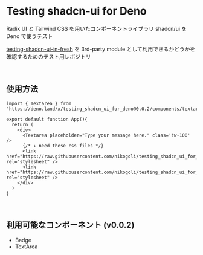 # Testing shadcn-ui for Deno

Radix UI と Tailwind CSS を用いたコンポーネントライブラリ shadcn/ui を Deno で使うテスト

[testing-shadcn-ui-in-fresh](https://github.com/nikogoli/testing-shadcn-ui-in-fresh) を 3rd-party module として利用できるかどうかを確認するためのテスト用レポジトリ

<br>

## 使用方法
```
import { Textarea } from "https://deno.land/x/testing_shadcn_ui_for_deno@0.0.2/components/textarea.tsx"

export default function App(){
  return (
    <div>
      <Textarea placeholder="Type your message here." class='!w-100' />
      {/* ↓ need these css files */}
      <link href="https://raw.githubusercontent.com/nikogoli/testing_shadcn_ui_for_deno/0.0.2/css/uno.css" rel="stylesheet" />
      <link href="https://raw.githubusercontent.com/nikogoli/testing_shadcn_ui_for_deno/0.0.2/css/shadcn.css" rel="stylesheet" />
    </div>
  )
}
```

<br>

## 利用可能なコンポーネント (v0.0.2)
- Badge
- TextArea